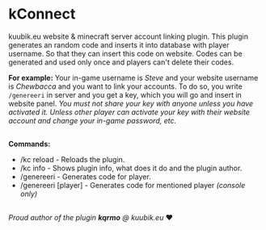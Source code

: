 # kConnect 
kuubik.eu website &amp; minecraft server account linking plugin.
This plugin generates an random code and inserts it into database with player username. So that they can insert this code on website. Codes can be generated and used only once and players can't delete their codes. 

**For example:** Your in-game username is *Steve* and your website username is *Chewbacca* and you want to link your accounts. To do so, you write `/genereeri` in server and you get a key, which you will go and insert in website panel. *You must not share your key with anyone unless you have activated it. Unless other player can activate your key with their website account and change your in-game password, etc.*
##
**Commands:** 
  - /kc reload - Reloads the plugin.
  - /kc info - Shows plugin info, what does it do and the plugin author.
  - /genereeri - Generates code for player.
  - /genereeri [player] - Generates code for mentioned player *(console only)*
 
  ##
  *Proud author of the plugin **kqrmo** @ kuubik.eu* :heart:
